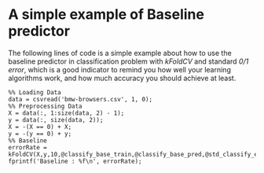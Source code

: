 # A simple example of Baseline predictor

The following lines of code is a simple example about how to use the baseline predictor in classification problem with *kFoldCV* and standard *0/1 error*, which is a good indicator to remind you how well your learning algorithms work, and how much accuracy you should achieve at least.

	%% Loading Data
	data = csvread('bmw-browsers.csv', 1, 0);
	%% Preprocessing Data
	X = data(:, 1:size(data, 2) - 1);
	y = data(:, size(data, 2));
	X = -(X == 0) + X;
	y = -(y == 0) + y;
	%% Baseline
	errorRate = kFoldCV(X,y,10,@classify_base_train,@classify_base_pred,@std_classify_error);
	fprintf('Baseline : %f\n', errorRate);